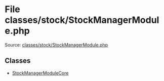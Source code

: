 File classes/stock/StockManagerModule.php
=========
Source: [classes/stock/StockManagerModule.php](https://github.com/PrestaShop/PrestaShop/blob/1.6.1.1/classes/stock/StockManagerModule.php)


Classes
-------

* [StockManagerModuleCore](class.StockManagerModuleCore.md)

